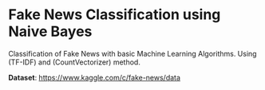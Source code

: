 # Fake News Classification using Naive Bayes
Classification of Fake News with basic Machine Learning Algorithms. Using (TF-IDF) and (CountVectorizer) method.


**Dataset**: https://www.kaggle.com/c/fake-news/data
